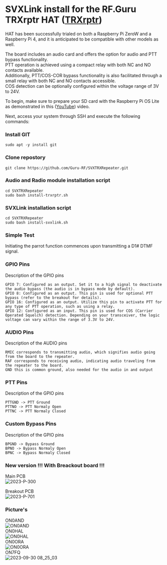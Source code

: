 # SVXLink install for the RF.Guru TRXrptr HAT ([TRXrptr](https://rf.guru/2023-k-300))

HAT has been successfully trialed on both a Raspberry Pi ZeroW and a Raspberry Pi 4, and it is anticipated to be compatible with other models as well.

The board includes an audio card and offers the option for audio and PTT bypass functionality.<br> 
PTT operation is achieved using a compact relay with both NC and NO contacts available.<br>
Additionally, PTT/COS-COR bypass functionality is also facilitated through a small relay with both NC and NO contacts accessible.<br>
COS detection can be optionally configured within the voltage range of 3V to 24V.<br>

To begin, make sure to prepare your SD card with the Raspberry Pi OS Lite as demonstrated in this ([YouTube](https://www.youtube.com/watch?v=vxmO_a5WNI8)) video.

Next, access your system through SSH and execute the following commands:

### Install GIT  ###
```console
sudo apt -y install git
```

### Clone repostory ###
```console
git clone https://github.com/Guru-RF/SVXTRXRepeater.git
```

### Audio and Radio module installation script ###
```console
cd SVXTRXRepeater
sudo bash install-trxrptr.sh 
```

### SVXLink installation script ###
```console
cd SVXTRXRepeater
sudo bash install-svxlink.sh
```

### Simple Test ###
Initiating the parrot function commences upon transmitting a D1# DTMF signal.

### GPIO Pins
Description of the GPIO pins
```text
GPIO 7: Configured as an output. Set it to a high signal to deactivate the audio bypass (the audio is in bypass mode by default).
GPIO 8: Configured as an output. This pin is used for optional PTT bypass (refer to the breakout for details).
GPIO 16: Configured as an output. Utilize this pin to activate PTT for any type of PTT operation, such as using a relay.
GPIO 12: Configured as an input. This pin is used for COS (Carrier Operated Squelch) detection. Depending on your transceiver, the logic voltage can vary within the range of 3.3V to 24V.
```

### AUDIO Pins
Description of the AUDIO pins
```text
RMIC corresponds to transmitting audio, which signifies audio going from the board to the repeater.
RAF corresponds to receiving audio, indicating audio traveling from the repeater to the board.
GND this is common ground, also needed for the audio in and output
```

### PTT Pins
Description of the GPIO pins
```text
PTTGND -> PTT Ground
PTTNO -> PTT Normaly Open
PTTNC -> PTT Normaly Closed
```

### Custom Bypass Pins
Description of the GPIO pins
```text
BPGND -> Bypass Ground
BPNO -> Bypass Normaly Open
BPNC -> Bypass Normaly Closed
```

### New version !!! With Breackout board !!!
Main PCB<br>
![2023-P-300](https://github.com/Guru-RF/SVXTRXRepeater/assets/1251767/e0743816-b0c8-4d0a-b733-5f92b0fabddf)

Breakout PCB<br>
![2023-P-701](https://github.com/Guru-RF/SVXTRXRepeater/assets/1251767/e74a9b6c-e917-4b19-8878-a2fa0503e364)

### Picture's ###

ON0AND<br>![ON0AND](https://github.com/Guru-RF/SVXTRXRepeater/assets/1251767/ae8500d2-dcf4-4cf3-8188-8b11269a3f90)<br>
ON0HAL<br>![ON0HAL](https://github.com/Guru-RF/SVXTRXRepeater/assets/1251767/7f9c5074-71b5-40aa-8375-b926f5b23b90)<br>
ON0ORA<br>![ON0ORA](https://github.com/Guru-RF/SVXTRXRepeater/assets/1251767/10086ad7-3edd-46fc-9fe0-11c2d8879e82)<br>
ON7FQ<br>![2023-09-30 08_25_03](https://github.com/Guru-RF/SVXTRXRepeater/assets/1251767/eabed06b-c7f1-4acc-a168-5d68c663fa6c)<br>

